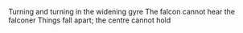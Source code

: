 Turning and turning in the widening gyre
The falcon cannot hear the falconer
Things fall apart; the centre cannot hold

